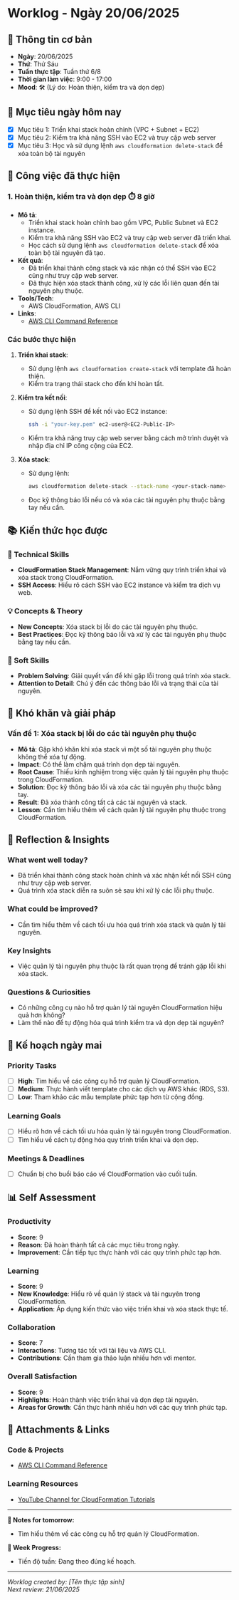 # Worklog - Ngày 20/06/2025

## 📅 Thông tin cơ bản
- **Ngày**: 20/06/2025
- **Thứ**: Thứ Sáu
- **Tuần thực tập**: Tuần thứ 6/8
- **Thời gian làm việc**: 9:00 - 17:00
- **Mood**: 🛠️ (Lý do: Hoàn thiện, kiểm tra và dọn dẹp)

## 🎯 Mục tiêu ngày hôm nay
- [x] Mục tiêu 1: Triển khai stack hoàn chỉnh (VPC + Subnet + EC2)
- [x] Mục tiêu 2: Kiểm tra khả năng SSH vào EC2 và truy cập web server
- [x] Mục tiêu 3: Học và sử dụng lệnh `aws cloudformation delete-stack` để xóa toàn bộ tài nguyên

## 💼 Công việc đã thực hiện

### 1. Hoàn thiện, kiểm tra và dọn dẹp ⏱️ 8 giờ
- **Mô tả**: 
  - Triển khai stack hoàn chỉnh bao gồm VPC, Public Subnet và EC2 instance.
  - Kiểm tra khả năng SSH vào EC2 và truy cập web server đã triển khai.
  - Học cách sử dụng lệnh `aws cloudformation delete-stack` để xóa toàn bộ tài nguyên đã tạo.
- **Kết quả**: 
  - Đã triển khai thành công stack và xác nhận có thể SSH vào EC2 cũng như truy cập web server.
  - Đã thực hiện xóa stack thành công, xử lý các lỗi liên quan đến tài nguyên phụ thuộc.
- **Tools/Tech**: 
  - AWS CloudFormation, AWS CLI
- **Links**: 
  - [AWS CLI Command Reference](https://docs.aws.amazon.com/cli/latest/reference/cloudformation/delete-stack.html)

### Các bước thực hiện
1. **Triển khai stack**:
   - Sử dụng lệnh `aws cloudformation create-stack` với template đã hoàn thiện.
   - Kiểm tra trạng thái stack cho đến khi hoàn tất.

2. **Kiểm tra kết nối**:
   - Sử dụng lệnh SSH để kết nối vào EC2 instance:
     ```bash
     ssh -i "your-key.pem" ec2-user@<EC2-Public-IP>
     ```
   - Kiểm tra khả năng truy cập web server bằng cách mở trình duyệt và nhập địa chỉ IP công cộng của EC2.

3. **Xóa stack**:
   - Sử dụng lệnh:
     ```bash
     aws cloudformation delete-stack --stack-name <your-stack-name>
     ```
   - Đọc kỹ thông báo lỗi nếu có và xóa các tài nguyên phụ thuộc bằng tay nếu cần.

## 📚 Kiến thức học được

### 🔧 Technical Skills
- **CloudFormation Stack Management**: Nắm vững quy trình triển khai và xóa stack trong CloudFormation.
- **SSH Access**: Hiểu rõ cách SSH vào EC2 instance và kiểm tra dịch vụ web.

### 💡 Concepts & Theory
- **New Concepts**: Xóa stack bị lỗi do các tài nguyên phụ thuộc.
- **Best Practices**: Đọc kỹ thông báo lỗi và xử lý các tài nguyên phụ thuộc bằng tay nếu cần.

### 🤝 Soft Skills
- **Problem Solving**: Giải quyết vấn đề khi gặp lỗi trong quá trình xóa stack.
- **Attention to Detail**: Chú ý đến các thông báo lỗi và trạng thái của tài nguyên.

## 🚧 Khó khăn và giải pháp

### Vấn đề 1: Xóa stack bị lỗi do các tài nguyên phụ thuộc
- **Mô tả**: Gặp khó khăn khi xóa stack vì một số tài nguyên phụ thuộc không thể xóa tự động.
- **Impact**: Có thể làm chậm quá trình dọn dẹp tài nguyên.
- **Root Cause**: Thiếu kinh nghiệm trong việc quản lý tài nguyên phụ thuộc trong CloudFormation.
- **Solution**: Đọc kỹ thông báo lỗi và xóa các tài nguyên phụ thuộc bằng tay.
- **Result**: Đã xóa thành công tất cả các tài nguyên và stack.
- **Lesson**: Cần tìm hiểu thêm về cách quản lý tài nguyên phụ thuộc trong CloudFormation.

## 🤔 Reflection & Insights

### What went well today?
- Đã triển khai thành công stack hoàn chỉnh và xác nhận kết nối SSH cũng như truy cập web server.
- Quá trình xóa stack diễn ra suôn sẻ sau khi xử lý các lỗi phụ thuộc.

### What could be improved?
- Cần tìm hiểu thêm về cách tối ưu hóa quá trình xóa stack và quản lý tài nguyên.

### Key Insights
- Việc quản lý tài nguyên phụ thuộc là rất quan trọng để tránh gặp lỗi khi xóa stack.

### Questions & Curiosities
- Có những công cụ nào hỗ trợ quản lý tài nguyên CloudFormation hiệu quả hơn không?
- Làm thế nào để tự động hóa quá trình kiểm tra và dọn dẹp tài nguyên?

## 📅 Kế hoạch ngày mai

### Priority Tasks
- [ ] **High**: Tìm hiểu về các công cụ hỗ trợ quản lý CloudFormation.
- [ ] **Medium**: Thực hành viết template cho các dịch vụ AWS khác (RDS, S3).
- [ ] **Low**: Tham khảo các mẫu template phức tạp hơn từ cộng đồng.

### Learning Goals
- [ ] Hiểu rõ hơn về cách tối ưu hóa quản lý tài nguyên trong CloudFormation.
- [ ] Tìm hiểu về cách tự động hóa quy trình triển khai và dọn dẹp.

### Meetings & Deadlines
- [ ] Chuẩn bị cho buổi báo cáo về CloudFormation vào cuối tuần.

## 📊 Self Assessment

### Productivity
- **Score**: 9
- **Reason**: Đã hoàn thành tất cả các mục tiêu trong ngày.
- **Improvement**: Cần tiếp tục thực hành với các quy trình phức tạp hơn.

### Learning
- **Score**: 9
- **New Knowledge**: Hiểu rõ về quản lý stack và tài nguyên trong CloudFormation.
- **Application**: Áp dụng kiến thức vào việc triển khai và xóa stack thực tế.

### Collaboration
- **Score**: 7
- **Interactions**: Tương tác tốt với tài liệu và AWS CLI.
- **Contributions**: Cần tham gia thảo luận nhiều hơn với mentor.

### Overall Satisfaction
- **Score**: 9
- **Highlights**: Hoàn thành việc triển khai và dọn dẹp tài nguyên.
- **Areas for Growth**: Cần thực hành nhiều hơn với các quy trình phức tạp.

## 📎 Attachments & Links

### Code & Projects
- [AWS CLI Command Reference](https://docs.aws.amazon.com/cli/latest/reference/cloudformation/delete-stack.html)

### Learning Resources
- [YouTube Channel for CloudFormation Tutorials](https://www.youtube.com/results?search_query=aws+cloudformation)

---

**📝 Notes for tomorrow:**
- Tìm hiểu thêm về các công cụ hỗ trợ quản lý CloudFormation.

**🎯 Week Progress:**
- Tiến độ tuần: Đang theo đúng kế hoạch.

---
*Worklog created by: [Tên thực tập sinh]*  
*Next review: 21/06/2025*
